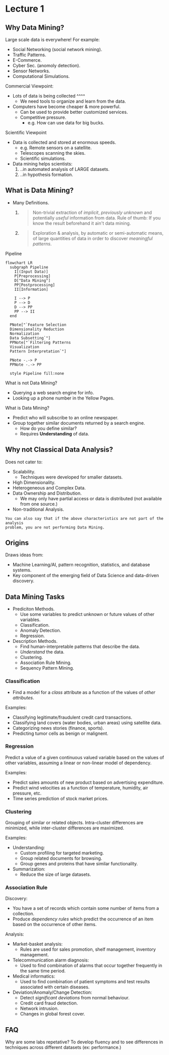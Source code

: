 # Lecture 1

## Why Data Mining?

Large scale data is everywhere!
For example:
+ Social Networking (social network mining).
+ Traffic Patterns.
+ E-Commerce.
+ Cyber Sec. (anomoly detection).
+ Sensor Networks.
+ Computational Simulations.

Commercial Viewpoint:
+ Lots of data is being collected ^^^^
  - We need tools to organize and learn from the data.
+ Computers have become cheaper & more powerful.
  - Can be used to provide better customized services.
  - Competitive pressure.
    * e.g. How can use data for big bucks.

Scientific Viewpoint
+ Data is collected and stored at enormous speeds.
  - e.g. Remote sensors on a satellite.
  - Telescopes scanning the skies.
  - Scientific simulations.
+ Data mining helps scientists:
  1. ..in automated analysis of LARGE datasets.
  2. ..in hypothesis formation.

## What is Data Mining?

+ Many Definitions.
  1. > Non-trivial extraction of _implicit_, _previously unknown_ and potentially
     > _useful_ information from data.
     Rule of thumb: If you know the result beforehand it ain't data mining.
  2. > Exploration & analysis, by automatic or semi-automatic means, of large
     > quantities of data in order to discover _meaningful patterns_.

Pipeline
```mermaid
flowchart LR
  subgraph Pipeline
    I[(Input Data)]
    P[Preprocessing]
    D["Data Mining"]
    PP[Postprocessing]
    II[Information]

    I --> P
    P --> D
    D --> PP
    PP --> II
  end

  PNote["`Feature Selection
  Dimensionality Reduction
  Normalization
  Data Subsetting`"]
  PPNote["`Filtering Patterns
  Visualization
  Pattern Interpretation`"]

  PNote -.-> P
  PPNote -.-> PP

  style Pipeline fill:none
```

What is not Data Mining?
+ Querying a web search engine for info.
+ Looking up a phone number in the Yellow Pages.

What is Data Mining?
+ Predict who will subscribe to an online newspaper.
+ Group together similar documents returned by a search engine.
  - How do you define similar?
  - Requires **Understanding** of data.

## Why not Classical Data Analysis?

Does not cater to:
+ Scalability.
  - Techniques were developed for smaller datasets.
+ High Dimensionality.
+ Heterogeneous and Complex Data.
+ Data Ownership and Distribution.
  - We may only have partial access or data is distributed (not available from one source.)
+ Non-traditional Analysis.

~~~admonish
You can also say that if the above characteristics are not part of the analysis
problem, you are not performing Data Mining.
~~~

## Origins

Draws ideas from:
+ Machine Learning/AI, pattern recognition, statistics, and database systems.
+ Key component of the emerging field of Data Science and data-driven discovery.

## Data Mining Tasks

+ Prediciton Methods.
  - Use some variables to predict unknown or future values of other variables.
  - Classification.
  - Anomaly Detection.
  - Regression.
+ Description Methods.
  - Find human-interpretable patterns that describe the data.
  - _Understand_ the data.
  - Clustering.
  - Association Rule Mining.
  - Sequency Pattern Mining.

### Classification

+ Find a model for a _class_ attribute as a function of the values of _other
  attributes_.

Examples:
+ Classifying legitimate/fraudulent credit card transactions.
+ Classifying land covers (water bodies, urban areas) using satellite data.
+ Categorizing news stories (finance, sports).
+ Predicting tumor cells as benign or malignent.

### Regression

Predict a value of a given continuous valued variable based on the values of
other variables, assuming a linear or non-linear model of dependency.

Examples:
+ Predict sales amounts of new product based on advertising expenditure.
+ Predict wind velocities as a function of temperature, humidity, air pressure,
  etc.
+ Time series prediction of stock market prices.

### Clustering

Grouping of similar or related objects. Intra-cluster differences are
minimized, while inter-cluster differences are maximized.

Examples:
+ Understanding:
  - Custom profiling for targeted marketing.
  - Group related documents for browsing.
  - Group genes and proteins that have similar functionality.
+ Summarization:
  - Reduce the size of large datasets.

### Association Rule

Discovery:
+ You have a set of records which contain some number of items from a
  collection.
+ Produce _dependency rules_ which predict the occurrence of an item based on
  the occurrence of other items.

Analysis:  
+ Market-basket analysis:
  - Rules are used for sales promotion, shelf management, inventory management.
+ Telecommunication alarm diagnosis:
  - Used to find combination of alarms that occur together frequently in
    the same time period.
+ Medical informatics:
  - Used to find combination of patient symptoms and test results associated
    with certain diseases.
+ Deviation/Anomaly/Change Detection:
  - Detect _significant deviations_ from normal behaviour.
  - Credit card fraud detection.
  - Network intrusion.
  - Changes in global forest cover.

## FAQ

Why are some labs repetative?
To develop fluency and to see differences in techniques across different datasets (ex: performance.)

